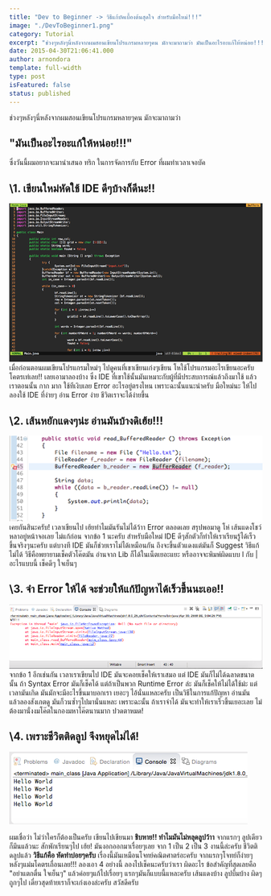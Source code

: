 ```yaml
---
title: "Dev to Beginner -> วิธีแก้บัคเบื้องต้นสุดใจ สำหรับมือใหม่!!!"
image: "./DevToBeginner1.png"
category: Tutorial
excerpt: "ช่วงๆหลังๆนี่หลังจากผมสอนเขียนโปรแกรมหลายๆคน มักจะมาถามว่า มันเป็นอะไรอะแก้ให้หน่อย!!!"
date: 2015-04-30T21:06:41.000
author: arnondora
template: full-width
type: post
isFeatured: false
status: published
---
```


ช่วงๆหลังๆนี่หลังจากผมสอนเขียนโปรแกรมหลายๆคน มักจะมาถามว่า

## \"มันเป็นอะไรอะแก้ให้หน่อย!!!"
ซึ่งวันนี้ผมอยากจะมานำเสนอ ทริก ในการจัดการกับ Error ที่ผมทำเวลาเจอบัค

## \1\. เขียนใหม่หัดใช้ IDE ดีๆบ้างก็ดีนะ!!
![DevToBeginner1](./DevToBeginner1.png)
เมื่อก่อนตอนผมเขียนโปรแกรมใหม่ๆ ไปดูคนที่เขาเขียนเก่งๆเขียน โหใช้โปรแกรมอะไรเขียนอะครับ โคตรเท่เลย!! เลยเอามาลองบ้าง ซึ่ง IDE ที่เขาใช้นั้นมันเหมาะกับผู้ที่มีประสบการณ์แล้วถึงมาใช้ แล้วเราตอนนั้น กาก มาก ใช้ทีเงิบเลย Error อะไรอยู่ตรงไหน เพราะฉะนั้นแนะนำครับ มือใหม่นะ ให้ไปลองใช้ IDE ที่ง่ายๆ อ่าน Error ง่าย ชีวิตเราจะได้ง่ายขึ้น

## \2\. เส้นหยักแดงๆน่ะ อ่านมันบ้างดิเฮ้ย!!!
![DevToBeginner2](./DevToBeginner2.png)
เคยกันสินะครับ! เวลาเขียนไป เฮ้ยทำไมมันรันไม่ได้ว้าา Error ตลอดเลย สรุปพอมาดู โห่ เส้นแดงโชว์หลาอยู่หน้าจอเลย ไม่แก้ก่อน จากข้อ 1 นะครับ สำหรับมือใหม่ IDE ดีๆสักตัวก็ทำให้เราเรียนรู้ได้เร็วขึ้นจริงๆนะครับ แต่บางที IDE มันก็ช่วยเราไม่ได้เหมือนกัน ถึงจะขึ้นตัวแดงแต่มันก็ Suggest วิธีแก้ไม่ได้ วิธีคือพยายามเช็คตัวโค๊ตมัน อ่านจาก Lib ก็ได้ในเน็ตเยอะแยะ หรืออาจจะพิมพ์ผิดแบบ l กับ | อะไรแบบนี้ เช็คดีๆ ใจเย็นๆ

## \3\. จำ Error ให้ได้ จะช่วยให้แก้ปัญหาได้เร็วขึ้นนะเออ!!
![DevToBeginner3](./DevToBeginner3.png)
จากข้อ 1 อีกเช่นกัน เวลาเราเขียนไป IDE มันจะคอยเช็คให้เราเสมอ แต่ IDE มันก็ไม่ได้ฉลาดขนาดนั้น ถ้า Syntax Error มันก็เช็คได้ แต่ถ้าเป็นพวก Runtime Error ล่ะ มันก็เช็คให้ไม่ได้ใช้ม่ะ แต่เวลามันเกิด มันมักจะมีอะไรขึ้นมาบอกเรา เยอะๆ ไอ้นั่นแหละครับ เป็นวิธีในการแก้ปัญหา อ่านมัน แล้วลองสังเกตดู มันก็วนซ้ำๆไปมานั่นแหละ เพราะฉะนั้น ถ้าเราจำได้ มันจะทำให้เราเร็วขึ้นเยอะเลย ไม่ต้องมานั่งงมโค๊ตในกองมหาโค๊ตนานมาก ปวดตาหมด!

## \4\. เพราะชีวิตติดลูป จึงหยุดไม่ได้!
![DevToBeginner4](./DevToBeginner4.png)

ผมเชื่อว่า ไม่ว่าใครก็ต้องเป็นครับ เขียนไปเขียนมา **ชิบหาย!! ทำไมมันไม่หลุดลูปว้าา**
จากแรกๆ ลูปเดียวก็มึนแล้วนะ สักพักเรียนๆไป เฮ้ย! มันงอกออกมาเรื่อยๆเลย จาก 1 เป็น 2 เป็น 3 งานนี้ล่ะครับ ชีวิตติดลูปแล้ว **วิธีแก้คือ หัดทำบ่อยๆครับ** เรื่องนี้มันเหมือนโจทย์คณิตศาตร์อะครับ จากแรกๆโจทย์ก็ง่ายๆ หลังๆแม่มโคตรเถื่อนเลย!!!
ลองเอา 4 อย่างนี้ ลองไปเช็คนะครับว่าเรา ผิดอะไร ข้อสำคัญที่สุดเลยคือ "อย่าแตกตื่น ใจเย็นๆ" แล้วค่อยๆแก้ไปเรื่อยๆ แรกๆมันก็แบบนี้แหละครับ เส้นแดงบ้าง ลูปบึ้มบ้าง ผิดๆถูกๆไป เดี๋ยวสุดท้ายเราก็จะเก่งเองล่ะครับ สวัสดีครับ
